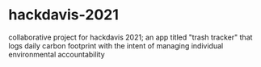 # hackdavis-2021
collaborative project for hackdavis 2021; an app titled "trash tracker" that logs daily carbon footprint with the intent of managing individual environmental accountability

